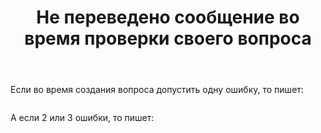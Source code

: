 ﻿---
title: "Не переведено сообщение во время проверки своего вопроса"
se.owner.user_id: 400096
se.owner.display_name: "Danis"
se.owner.link: "https://ru.meta.stackoverflow.com/users/400096/danis"
se.link: "https://ru.meta.stackoverflow.com/questions/10928/%d0%9d%d0%b5-%d0%bf%d0%b5%d1%80%d0%b5%d0%b2%d0%b5%d0%b4%d0%b5%d0%bd%d0%be-%d1%81%d0%be%d0%be%d0%b1%d1%89%d0%b5%d0%bd%d0%b8%d0%b5-%d0%b2%d0%be-%d0%b2%d1%80%d0%b5%d0%bc%d1%8f-%d0%bf%d1%80%d0%be%d0%b2%d0%b5%d1%80%d0%ba%d0%b8-%d1%81%d0%b2%d0%be%d0%b5%d0%b3%d0%be-%d0%b2%d0%be%d0%bf%d1%80%d0%be%d1%81%d0%b0"
se.question_id: 10928
se.post_type: question
---
<p>Если во время создания вопроса допустить одну ошибку, то пишет:</p>
<blockquote>
<p><a href="https://i.stack.imgur.com/N2wYX.jpg" rel="nofollow noreferrer"><img src="https://i.stack.imgur.com/N2wYX.jpg" alt="" /></a></p>
</blockquote>
<p>А если 2 или 3 ошибки, то пишет:</p>
<blockquote>
<p><a href="https://i.stack.imgur.com/76MaC.jpg" rel="nofollow noreferrer"><img src="https://i.stack.imgur.com/76MaC.jpg" alt="" /></a></p>
</blockquote>
<blockquote>
<p><a href="https://i.stack.imgur.com/ZljLN.jpg" rel="nofollow noreferrer"><img src="https://i.stack.imgur.com/ZljLN.jpg" alt="" /></a></p>
</blockquote>
